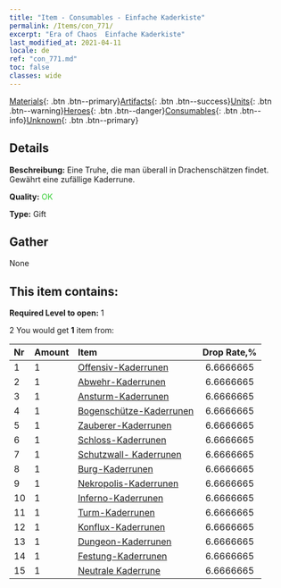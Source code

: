 ```yaml
---
title: "Item - Consumables - Einfache Kaderkiste"
permalink: /Items/con_771/
excerpt: "Era of Chaos  Einfache Kaderkiste"
last_modified_at: 2021-04-11
locale: de
ref: "con_771.md"
toc: false
classes: wide
---
```

 [Materials](/de/Items/){: .btn .btn--primary}[Artifacts](/de/Items/Artifacts/){: .btn .btn--success}[Units](/de/Items/Units/){: .btn .btn--warning}[Heroes](/de/Items/Heroes/){: .btn .btn--danger}[Consumables](/de/Items/Consumables/){: .btn .btn--info}[Unknown](/de/Items/Unknown/){: .btn .btn--primary}

## Details
 **Beschreibung:** Eine Truhe, die man überall in Drachenschätzen findet. Gewährt eine zufällige Kaderrune.

 **Quality:** <span style="color: #32CD32">OK</span>

 **Type:** Gift

## Gather

  None

## This item contains:

 **Required Level to open:** 1

 2 You would get **1** item  from:

  | Nr | Amount |     Item    | Drop Rate,% |
  |:---|:-------|:------------|:---------:|
  | 1 | 1 | [Offensiv-Kaderrunen](/de/Items/con_734/) | 6.6666665 | 
  | 2 | 1 | [Abwehr-Kaderrunen](/de/Items/con_739/) | 6.6666665 | 
  | 3 | 1 | [Ansturm-Kaderrunen](/de/Items/con_741/) | 6.6666665 | 
  | 4 | 1 | [Bogenschütze-Kaderrunen](/de/Items/con_742/) | 6.6666665 | 
  | 5 | 1 | [Zauberer-Kaderrunen](/de/Items/con_746/) | 6.6666665 | 
  | 6 | 1 | [Schloss-Kaderrunen](/de/Items/con_752/) | 6.6666665 | 
  | 7 | 1 | [Schutzwall- Kaderrunen](/de/Items/con_753/) | 6.6666665 | 
  | 8 | 1 | [Burg-Kaderrunen](/de/Items/con_754/) | 6.6666665 | 
  | 9 | 1 | [Nekropolis-Kaderrunen](/de/Items/con_755/) | 6.6666665 | 
  | 10 | 1 | [Inferno-Kaderrunen](/de/Items/con_777/) | 6.6666665 | 
  | 11 | 1 | [Turm-Kaderrunen](/de/Items/con_785/) | 6.6666665 | 
  | 12 | 1 | [Konflux-Kaderrunen](/de/Items/con_791/) | 6.6666665 | 
  | 13 | 1 | [Dungeon-Kaderrunen](/de/Items/con_792/) | 6.6666665 | 
  | 14 | 1 | [Festung-Kaderrunen](/de/Items/con_818/) | 6.6666665 | 
  | 15 | 1 | [Neutrale Kaderrune](/de/Items/con_869/) | 6.6666665 | 
